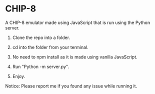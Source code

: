 # CHIP-8


A CHIP-8 emulator made using JavaScript that is run using the Python server.


1. Clone the repo into a folder.

2. cd into the folder from your terminal.

3. No need to npm install as it is made using vanilla JavaScript.

4. Run "Python -m server.py".

5. Enjoy. 




Notice: Please report me if you found any issue while running it.

